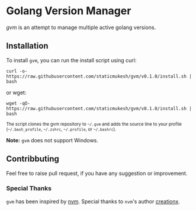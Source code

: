 # Golang Version Manager
_gvm_ is an attempt to manage multiple active golang versions.

## Installation

To install `gvm`, you can run the install script using curl:

```
curl -o- https://raw.githubusercontent.com/staticmukesh/gvm/v0.1.0/install.sh | bash
```
or wget:
```
wget -qO- https://raw.githubusercontent.com/staticmukesh/gvm/v0.1.0/install.sh | bash
```
<sub>The script clones the gvm repository to `~/.gvm` and adds the source line to your profile (`~/.bash_profile`, `~/.zshrc`, `~/.profile`, or `~/.bashrc`).</sub>

**Note:** `gvm` does not support Windows.

## Contribbuting

Feel free to raise pull request, if you have any suggestion or improvement.

### Special Thanks
`gvm` has been inspired by [nvm](!https://github.com/creationix/nvm). Special thanks to `nvm`'s author [creationx](!https://github.com/creationix).